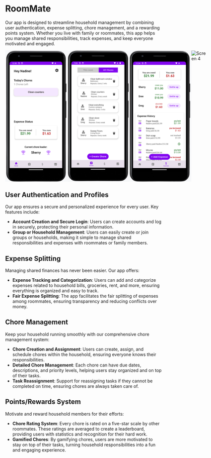 # RoomMate

Our app is designed to streamline household management by combining user authentication, expense splitting, chore management, and a rewarding points system. Whether you live with family or roommates, this app helps you manage shared responsibilities, track expenses, and keep everyone motivated and engaged.

<div style="display: flex; justify-content: space-between;">
    <img src="https://github.com/SherryLev/RoomMate/blob/main/Screenshot_2024-04-08_at_12.51.00_PM.png" alt="Screen 1" width="200" />
    <img src="https://github.com/SherryLev/RoomMate/blob/main/Screenshot_2024-04-08_at_7.03.27_PM.png" alt="Screen 2" width="200" />
    <img src="https://github.com/SherryLev/RoomMate/blob/main/Screenshot_2024-04-08_at_12.24.17_PM.png" alt="Screen 3" width="200" />
    <img src="path/to/your/image3.png" alt="Screen 4" width="200" />
</div>


## User Authentication and Profiles

Our app ensures a secure and personalized experience for every user. Key features include:

- **Account Creation and Secure Login**: Users can create accounts and log in securely, protecting their personal information.
- **Group or Household Management**: Users can easily create or join groups or households, making it simple to manage shared responsibilities and expenses with roommates or family members.

## Expense Splitting

Managing shared finances has never been easier. Our app offers:

- **Expense Tracking and Categorization**: Users can add and categorize expenses related to household bills, groceries, rent, and more, ensuring everything is organized and easy to track.
- **Fair Expense Splitting**: The app facilitates the fair splitting of expenses among roommates, ensuring transparency and reducing conflicts over money.

## Chore Management

Keep your household running smoothly with our comprehensive chore management system:

- **Chore Creation and Assignment**: Users can create, assign, and schedule chores within the household, ensuring everyone knows their responsibilities.
- **Detailed Chore Management**: Each chore can have due dates, descriptions, and priority levels, helping users stay organized and on top of their tasks.
- **Task Reassignment**: Support for reassigning tasks if they cannot be completed on time, ensuring chores are always taken care of.

## Points/Rewards System

Motivate and reward household members for their efforts:

- **Chore Rating System**: Every chore is rated on a five-star scale by other roommates. These ratings are averaged to create a leaderboard, providing users with statistics and recognition for their hard work.
- **Gamified Chores**: By gamifying chores, users are more motivated to stay on top of their tasks, turning household responsibilities into a fun and engaging experience. 
